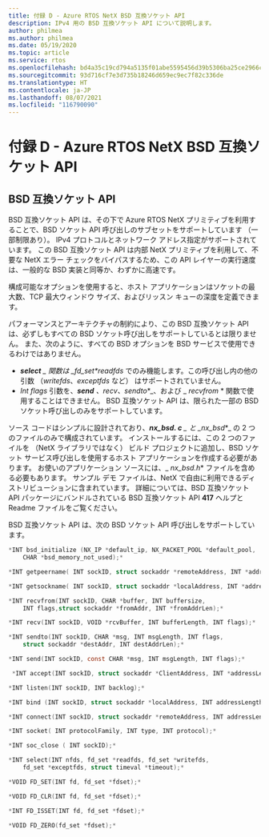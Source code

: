 ```yaml
---
title: 付録 D - Azure RTOS NetX BSD 互換ソケット API
description: IPv4 用の BSD 互換ソケット API について説明します。
author: philmea
ms.author: philmea
ms.date: 05/19/2020
ms.topic: article
ms.service: rtos
ms.openlocfilehash: bd4a35c19cd794a5135f01abe5595456d39b5306ba25ce2966c3bb1aea14ea17
ms.sourcegitcommit: 93d716cf7e3d735b18246d659ec9ec7f82c336de
ms.translationtype: HT
ms.contentlocale: ja-JP
ms.lasthandoff: 08/07/2021
ms.locfileid: "116790090"
---
```

# <a name="appendix-d---azure-rtos-netx-bsd-compatible-socket-api"></a>付録 D - Azure RTOS NetX BSD 互換ソケット API

## <a name="bsd-compatible-socket-api"></a>BSD 互換ソケット API

BSD 互換ソケット API は、その下で Azure RTOS NetX プリミティブを利用することで、BSD ソケット API 呼び出しのサブセットをサポートしています （一部制限あり）。 IPv4 プロトコルとネットワーク アドレス指定がサポートされています。 この BSD 互換ソケット API は内部 NetX プリミティブを利用して、不要な NetX エラー チェックをバイパスするため、この API レイヤーの実行速度は、一般的な BSD 実装と同等か、わずかに高速です。

構成可能なオプションを使用すると、ホスト アプリケーションはソケットの最大数、TCP 最大ウィンドウ サイズ、およびリッスン キューの深度を定義できます。

パフォーマンスとアーキテクチャの制約により、この BSD 互換ソケット API は、必ずしもすべての BSD ソケット呼び出しをサポートしているとは限りません。 また、次のように、すべての BSD オプションを BSD サービスで使用できるわけではありません。

- ***select** _ 関数は _fd_set\*readfds* でのみ機能します。この呼び出し内の他の引数 （*writefds*、*exceptfds* など） はサポートされていません。
- *Int flags* 引数を、***send** _、_*_recv_*_、_*_sendto_*_、および _ *_recvfrom_* * 関数で使用することはできません。 BSD 互換ソケット API は、限られた一部の BSD ソケット呼び出しのみをサポートしています。

ソース コードはシンプルに設計されており、***nx_bsd. c** _ と _*_nx_bsd_*_ の 2 つのファイルのみで構成されています。 インストールするには、この 2 つのファイルを （NetX ライブラリではなく） ビルド プロジェクトに追加し、BSD ソケット サービス呼び出しを使用するホスト アプリケーションを作成する必要があります。 お使いのアプリケーション ソースには、_ *_nx_bsd.h_** ファイルを含める必要もあります。 サンプル デモ ファイルは、NetX で自由に利用できるディストリビューションに含まれています。 詳細については、BSD 互換ソケット API パッケージにバンドルされている BSD 互換ソケット API **417** ヘルプと Readme ファイルをご覧ください。

BSD 互換ソケット API は、次の BSD ソケット API 呼び出しをサポートしています。

```C
*INT bsd_initialize (NX_IP *default_ip, NX_PACKET_POOL *default_pool,
    CHAR *bsd_memory_not_used);*

*INT getpeername( INT sockID, struct sockaddr *remoteAddress, INT *addressLength);*

*INT getsockname( INT sockID, struct sockaddr *localAddress, INT *addressLength);*

*INT recvfrom(INT sockID, CHAR *buffer, INT buffersize,
    INT flags,struct sockaddr *fromAddr, INT *fromAddrLen);*

*INT recv(INT sockID, VOID *rcvBuffer, INT bufferLength, INT flags);*

*INT sendto(INT sockID, CHAR *msg, INT msgLength, INT flags,
    struct sockaddr *destAddr, INT destAddrLen);*

*INT send(INT sockID, const CHAR *msg, INT msgLength, INT flags);*

 *INT accept(INT sockID, struct sockaddr *ClientAddress, INT *addressLength);*

*INT listen(INT sockID, INT backlog);*

*INT bind (INT sockID, struct sockaddr *localAddress, INT addressLength);*

*INT connect(INT sockID, struct sockaddr *remoteAddress, INT addressLength);*

*INT socket( INT protocolFamily, INT type, INT protocol);*

*INT soc_close ( INT sockID);*

*INT select(INT nfds, fd_set *readfds, fd_set *writefds,
    fd_set *exceptfds, struct timeval *timeout);*

*VOID FD_SET(INT fd, fd_set *fdset);*

*VOID FD_CLR(INT fd, fd_set *fdset);*

*INT FD_ISSET(INT fd, fd_set *fdset);*

*VOID FD_ZERO(fd_set *fdset);*

```
